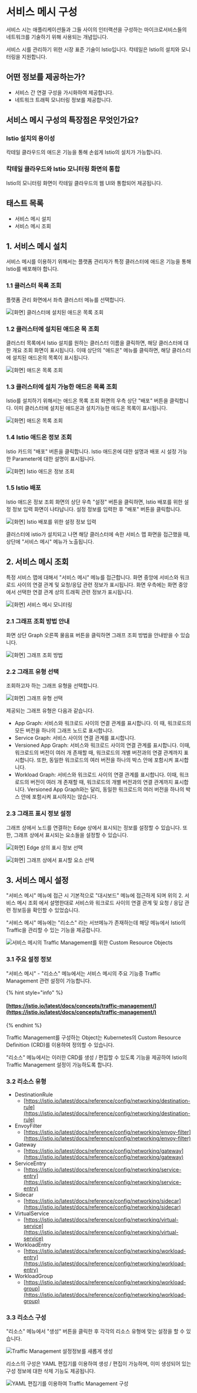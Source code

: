 # 서비스 메시 구성

서비스 시는 애플리케이션들과 그들 사이의 인터랙션을 구성하는 마이크로서비스들의 네트워크를 기술하기 위해 사용되는 개념입니다.

서비스 시를 관리하기 위한 시장 표준 기술이 Istio입니다. 칵테일은 Istio의 설치와 모니터링을 지원합니다.

## 어떤 정보를 제공하는가?

* 서비스 간 연결 구성을 가시화하여 제공합니다.
* 네트워크 트래픽 모니터링 정보를 제공합니다.

## 서비스 메시 구성의 특장점은 무엇인가요?

### Istio 설치의 용이성

칵테일 클라우드의 애드온 기능을 통해 손쉽게 Istio의 설치가 가능합니다. 

### 칵테일 클라우드와 Istio 모니터링 화면의 통합

Istio의 모니터링 화면이 칵테일 클라우드의 웹 UI와 통합되어 제공됩니다.

## 태스트 목록

* 서비스 메시 설치
* 서비스 메시 조회

## 1. 서비스 메시 설치

서비스 메시를 이용하기 위해서는 플랫폼 관리자가 특정 클러스터에 애드온 기능을 통해 Istio를 배포해야 합니다.

### 1.1 클러스터 목록 조회

플랫폼 관리 화면에서 좌측 클러스터 메뉴를 선택합니다.

![\[&#xD654;&#xBA74;\] &#xD074;&#xB7EC;&#xC2A4;&#xD130;&#xC5D0; &#xC124;&#xCE58;&#xB41C; &#xC560;&#xB4DC;&#xC628; &#xBAA9;&#xB85D; &#xC870;&#xD68C;](../.gitbook/assets/2020-10-15-4.08.58.png)

### 1.2 클러스터에 설치된 애드온 목 조회

클러스터 목록에서 Istio 설치를 원하는 클러스터 이름을 클릭하면, 해당 클러스터에 대한 개요 조회 화면이 표시됩니다. 이때 상단의 "애드온" 메뉴를 클릭하면, 해당 클러스터에 설치된 애드온의 목록이 표시됩니다.

![\[&#xD654;&#xBA74;\] &#xC560;&#xB4DC;&#xC628; &#xBAA9;&#xB85D; &#xC870;&#xD68C;](../.gitbook/assets/2020-10-15-4.19.54.png)

### 1.3 클러스터에 설치 가능한 애드온 목록 조회

Istio를 설치하기 위해서는 애드온 목록 조회 화면의 우측 상단 "배포" 버튼을 클릭합니다. 이미 클러스터에 설치된 애드온과 설치가능한 애드온 목록이 표시됩니다.

![\[&#xD654;&#xBA74;\] &#xC560;&#xB4DC;&#xC628; &#xBAA9;&#xB85D; &#xC870;&#xD68C;](../.gitbook/assets/2020-10-15-4.20.38.png)

### 1.4 Istio 애드온 정보 조회 

Istio 카드의 "배포" 버튼을 클릭합니다. Istio 애드온에 대한 설명과 배포 시 설정 가능한 Parameter에 대한 설명이 표시됩니다. 

![\[&#xD654;&#xBA74;\] Istio &#xC560;&#xB4DC;&#xC628; &#xC815;&#xBCF4; &#xC870;&#xD68C;](../.gitbook/assets/2020-10-15-4.23.22.png)

### 1.5 Istio 배포

Istio 애드온 정보 조회 화면의 상단 우측 "설정" 버튼을 클릭하면, Istio 배포를 위한 설정 정보 입력 화면이 나타납니다. 설정 정보를 입력한 후 "배포" 버튼을 클릭합니다.

![\[&#xD654;&#xBA74;\] Istio &#xBC30;&#xD3EC;&#xB97C; &#xC704;&#xD55C; &#xC124;&#xC815; &#xC815;&#xBCF4; &#xC785;&#xB825;](../.gitbook/assets/2020-10-15-4.25.07.png)

클러스터에 istio가 설치되고 나면 해당 클러스터에 속한 서비스 맵 화면을 접근했을 때, 상단에 "서비스 메시" 메뉴가 노출됩니다.

## 2. 서비스 메시 조회

특정 서비스 맵에 대해서 "서비스 메시" 메뉴를 접근합니다. 화면 중앙에 서비스와 워크로드 사이의 연결 관계 및 요청/응답 관련 정보가 표시됩니다. 화면 우측에는 화면 중앙에서 선택한 연결 관계 상의 트래픽 관련 정보가 표시됩니다.

![\[&#xD654;&#xBA74;\] &#xC11C;&#xBE44;&#xC2A4; &#xBA54;&#xC2DC; &#xBAA8;&#xB2C8;&#xD130;&#xB9C1;](../.gitbook/assets/2020-10-15-4.54.39.png)

### 2.1 그래프 조회 방법 안내

화면 상단 Graph 오른쪽 물음표 버튼을 클릭하면 그래프 조회 방법을 안내받을 수 있습니다.

![\[&#xD654;&#xBA74;\] &#xADF8;&#xB798;&#xD504; &#xC870;&#xD68C; &#xBC29;&#xBC95;](../.gitbook/assets/2020-10-15-4.55.01.png)

### 2.2 그래프 유형 선택

조회하고자 하는 그래프 유형을 선택합니다.

![\[&#xD654;&#xBA74;\] &#xADF8;&#xB798;&#xD504; &#xC720;&#xD615; &#xC120;&#xD0DD;](../.gitbook/assets/2020-10-15-4.57.38.png)

제공되는 그래프 유형은 다음과 같습니다.

* App Graph: 서비스와 워크로드 사이의 연결 관계를 표시합니다. 이 때, 워크로드의 모든 버전을 하나의 그래프 노드로 표시합니다.
* Service Graph: 서비스 사이의 연결 관계를 표시합니다.
* Versioned App Graph: 서비스와 워크로드 사이의 연결 관계를 표시합니다. 이때, 워크로드의 버전이 여러 개 존재할 때, 워크로드의 개별 버전과의 연결 관계까지 표시합니다. 또한, 동일한 워크로드의 여러 버전을 하나의 박스 안에 포함시켜 표시합니다.
* Workload Graph: 서비스와 워크로드 사이의 연결 관계를 표시합니다. 이때, 워크로드의 버전이 여러 개 존재할 때, 워크로드의 개별 버전과의 연결 관계까지 표시합니다. Versioned App Graph와는 달리, 동일한 워크로드의 여러 버전을 하나의 박스 안에 포함시켜 표시하지는 않습니다.

### 2.3 그래프 표시 정보 설정

그래프 상에서 노드를 연결하는 Edge 상에서 표시되는 정보를 설정할 수 있습니다. 또한, 그래프 상에서 표시되는 요소들을 설정할 수 있습니다.

![\[&#xD654;&#xBA74;\] Edge &#xC0C1;&#xC758; &#xD45C;&#xC2DC; &#xC815;&#xBCF4; &#xC120;&#xD0DD;](../.gitbook/assets/2020-10-15-4.57.49.png)

![\[&#xD654;&#xBA74;\] &#xADF8;&#xB798;&#xD504; &#xC0C1;&#xC5D0;&#xC11C; &#xD45C;&#xC2DC;&#xD560; &#xC694;&#xC18C; &#xC120;&#xD0DD;](../.gitbook/assets/2020-10-15-4.58.00.png)

## 3. 서비스 메시 설정

"서비스 메시" 메뉴에 접근 시 기본적으로 "대시보드" 메뉴에 접근하게 되며 위의 2. 서비스 메시 조회 에서 설명한대로 서비스와 워크로드 사이의 연결 관계 및 요청 / 응답 관련 정보등을 확인할 수 있었습니다.

"서비스 메시" 메뉴에는 "리소스" 라는 서브메뉴가 존재하는데 해당 메뉴에서 Istio의 Traffic을 관리할 수 있는 기능을 제공합니다.

![&#xC11C;&#xBE44;&#xC2A4; &#xBA54;&#xC2DC;&#xC758; Traffic Management&#xB97C; &#xC704;&#xD55C; Custom Resource Objects](../.gitbook/assets/image%20%285%29.png)

### 3.1 주요 설정 정보

"서비스 메시" - "리소스" 메뉴에서는 서비스 메시의 주요 기능중 Traffic Management 관련 설정이 가능합니다.

{% hint style="info" %}
#### [https://istio.io/latest/docs/concepts/traffic-management/](https://istio.io/latest/docs/concepts/traffic-management/)
{% endhint %}

Traffic Management를 구성하는 Object는 Kubernetes의 Custom Resource Definition \(CRD\)를 이용하여 정의할 수 있습니다.

"리소스" 메뉴에서는 이러한 CRD를 생성 / 편집할 수 있도록 기능을 제공하여 Istio의 Traffic Management 설정이 가능하도록 합니다.

### 3.2 리소스 유형

* DestinationRule
  * [https://istio.io/latest/docs/reference/config/networking/destination-rule](https://istio.io/latest/docs/reference/config/networking/destination-rule)
* EnvoyFilter
  * [https://istio.io/latest/docs/reference/config/networking/envoy-filter](https://istio.io/latest/docs/reference/config/networking/envoy-filter)
* Gateway
  * [https://istio.io/latest/docs/reference/config/networking/gateway](https://istio.io/latest/docs/reference/config/networking/gateway)
* ServiceEntry
  * [https://istio.io/latest/docs/reference/config/networking/service-entry](https://istio.io/latest/docs/reference/config/networking/service-entry)
* Sidecar
  * [https://istio.io/latest/docs/reference/config/networking/sidecar](https://istio.io/latest/docs/reference/config/networking/sidecar)
* VirtualService
  * [https://istio.io/latest/docs/reference/config/networking/virtual-service](https://istio.io/latest/docs/reference/config/networking/virtual-service)
* WorkloadEntry
  * [https://istio.io/latest/docs/reference/config/networking/workload-entry](https://istio.io/latest/docs/reference/config/networking/workload-entry)
* WorkloadGroup
  * [https://istio.io/latest/docs/reference/config/networking/workload-group](https://istio.io/latest/docs/reference/config/networking/workload-group)

### 3.3 리소스 구성

"리소스" 메뉴에서 "생성" 버튼을 클릭한 후 각각의 리소스 유형에 맞는 설정을 할 수 있습니다.

![Traffic Management &#xC124;&#xC815;&#xC815;&#xBCF4;&#xB97C; &#xC0C8;&#xB86D;&#xAC8C; &#xC0DD;&#xC131;](../.gitbook/assets/image.png)

리소스의 구성은 YAML 편집기를 이용하여 생성 / 편집이 가능하며, 이미 생성되어 있는 구성 정보에 대한 삭제 기능도 제공됩니다.

![YAML &#xD3B8;&#xC9D1;&#xAE30;&#xB97C; &#xC774;&#xC6A9;&#xD558;&#xC5EC; Traffic Management &#xAD6C;&#xC131;](../.gitbook/assets/image%20%283%29.png)



